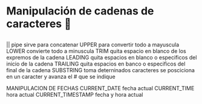 # Manipulación de cadenas de caracteres :unicorn:
## 
|| pipe sirve para concatenar
UPPER para convertir todo a mayuscula
LOWER convierte todo a minuscula
TRIM quita espacio en blanco de los expremos de la cadena
LEADING quita espacios en blanco o especificos del inicio de la cadena
TRAILING quita espacios en banco o especificos del final de la cadena
SUBSTRING  toma deterninados caracteres se posciciona en un caracter y avanza el # que se indique

MANIPULACION DE FECHAS
CURRENT_DATE fecha actual
CURRENT_TIME hora actual
CURRENT_TIMESTAMP fecha y hora actual 

